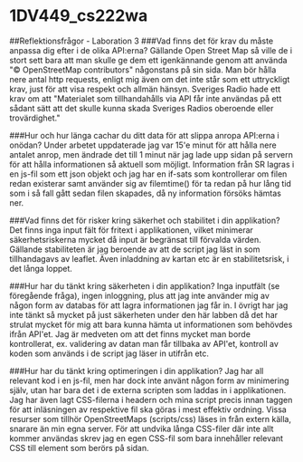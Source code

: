﻿# 1DV449_cs222wa

##Reflektionsfrågor - Laboration 3
###Vad finns det för krav du måste anpassa dig efter i de olika API:erna?
Gällande Open Street Map så ville de i stort sett bara att man skulle ge dem ett igenkännande genom att använda "© OpenStreetMap contributors" någonstans på sin sida.
Man bör hålla nere antal http requests, enligt mig även om det inte står som ett uttryckligt krav, just för att visa respekt och allmän hänsyn.
Sveriges Radio hade ett krav om att "Materialet som tillhandahålls via API får inte användas på ett sådant sätt att det skulle kunna skada Sveriges Radios oberoende eller trovärdighet."

###Hur och hur länga cachar du ditt data för att slippa anropa API:erna i onödan?
Under arbetet uppdaterade jag var 15'e minut för att  hålla nere antalet anrop, men ändrade det till 1 minut när jag lade upp sidan på servern för att hålla informationen så aktuell som möjligt. Information från SR lagras i en js-fil som ett json objekt och jag har en if-sats som kontrollerar om filen redan existerar samt använder sig av filemtime()  för ta redan på hur lång tid som i så fall gått sedan filen skapades, då ny information försöks hämtas ner.

###Vad finns det för risker kring säkerhet och stabilitet i din applikation?
Det finns inga input fält för fritext i applikationen, vilket minimerar säkerhetsriskerna mycket då input är begränsat till förvalda värden.
Gällande stabiliteten är jag beroende av att de script jag läst in som tillhandagavs av leaflet. Även inladdning av kartan etc är en stabilitetsrisk, i det långa loppet.

###Hur har du tänkt kring säkerheten i din applikation?
Inga inputfält (se föregående fråga), ingen inloggning, plus att jag inte använder mig av någon form av databas för att lagra informationen jag får in.
I övrigt har jag inte tänkt så mycket på just säkerheten under den här labben då det har strulat mycket för mig att bara kunna hämta ut informationen som behövdes ifrån API'et. Jag är medveten om att det finns mycket man borde kontrollerat, ex. validering av datan man får tillbaka av API'et, kontroll av koden som används i de script jag läser in utifrån etc.

###Hur har du tänkt kring optimeringen i din applikation?
Jag har all relevant kod i en js-fil, men har dock inte använt någon form av minimering själv, utan har bara det i de externa scripten som laddas in i applikationen.
Jag har även lagt CSS-filerna i headern och mina script precis innan </body> taggen för att inläsningen av respektive fil ska göras i mest effektiv ordning.
Vissa resurser som tillhör OpenStreetMaps (scripts/css) läses in från extern källa, snarare än min egna server.
För att undvika långa CSS-filer där inte allt kommer användas skrev jag en egen CSS-fil som bara innehåller relevant CSS till element som berörs på sidan.


